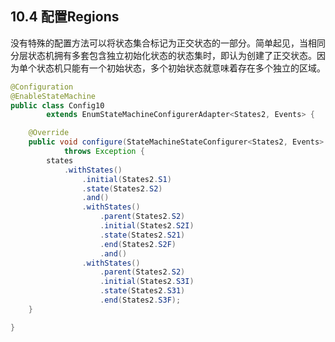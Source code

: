 ## 10.4 配置Regions

没有特殊的配置方法可以将状态集合标记为正交状态的一部分。简单起见，当相同分层状态机拥有多套包含独立初始化状态的状态集时，即认为创建了正交状态。因为单个状态机只能有一个初始状态，多个初始状态就意味着存在多个独立的区域。

```java
@Configuration
@EnableStateMachine
public class Config10
        extends EnumStateMachineConfigurerAdapter<States2, Events> {

    @Override
    public void configure(StateMachineStateConfigurer<States2, Events> states)
            throws Exception {
        states
            .withStates()
                .initial(States2.S1)
                .state(States2.S2)
                .and()
                .withStates()
                    .parent(States2.S2)
                    .initial(States2.S2I)
                    .state(States2.S21)
                    .end(States2.S2F)
                    .and()
                .withStates()
                    .parent(States2.S2)
                    .initial(States2.S3I)
                    .state(States2.S31)
                    .end(States2.S3F);
    }

}
```



